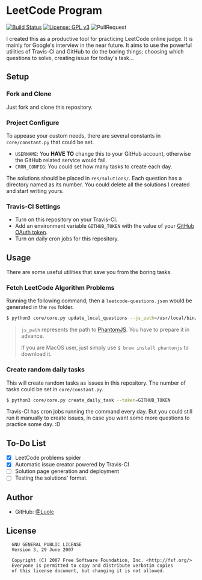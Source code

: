 # LeetCode Program

[![Build Status](https://travis-ci.org/Luolc/leetcode-program.svg?branch=master)](https://travis-ci.org/Luolc/leetcode-program)
[![License: GPL v3](https://img.shields.io/badge/License-GPL%20v3-blue.svg)](http://www.gnu.org/licenses/gpl-3.0)
![PullRequest](https://img.shields.io/badge/PRs-welcome-brightgreen.svg)

I created this as a productive tool for practicing LeetCode online judge. It is mainly for Google's interview
in the near future. It aims to use the powerful utilities of Travis-CI and GitHub to do the boring things: choosing
which questions to solve, creating issue for today's task...

## Setup

### Fork and Clone

Just fork and clone this repository.

### Project Configure

To appease your custom needs, there are several constants in `core/constant.py` that could be set.

- `USERNAME`: You **HAVE TO** change this to your GitHub account, otherwise the GitHub related service would fail.
- `CRON_CONFIG`: You could set how many tasks to create each day.

The solutions should be placed in `res/solutions/`. Each question has a directory named as its number.
You could delete all the solutions I created and start writing yours.

### Travis-CI Settings

- Turn on this repository on your Travis-CI.
- Add an environment variable `GITHUB_TOKEN` with the value of your [GitHub OAuth token](https://github.com/settings/tokens).
- Turn on daily cron jobs for this repository.

## Usage

There are some useful utilities that save you from the boring tasks.

### Fetch LeetCode Algorithm Problems

Running the following command, then a `leetcode-questions.json` would be generated in the `res` folder.

```bash
$ python3 core/core.py update_local_questions --js_path=/usr/local/bin/phantomjs
```

> `js_path` represents the path to [PhantomJS](http://phantomjs.org/). You have to prepare it in advance.
>
> If you are MacOS user, just simply use `$ brew install phantonjs` to download it.

### Create random daily tasks

This will create random tasks as issues in this repository. The number of tasks could be set in `core/constant.py`.

```bash
$ python3 core/core.py create_daily_task --token=GITHUB_TOKEN
```

Travis-CI has cron jobs running the command every day. But you could still run it manually to create issues,
in case you want some more questions to practice some day. :D

## To-Do List

- [x] LeetCode problems spider
- [x] Automatic issue creator powered by Travis-CI
- [ ] Solution page generation and deployment
- [ ] Testing the solutions' format.

## Author
- GitHub: [@Luolc](https://github.com/Luolc)

## License
```
  GNU GENERAL PUBLIC LICENSE
  Version 3, 29 June 2007

  Copyright (C) 2007 Free Software Foundation, Inc. <http://fsf.org/>
  Everyone is permitted to copy and distribute verbatim copies
  of this license document, but changing it is not allowed.
```
